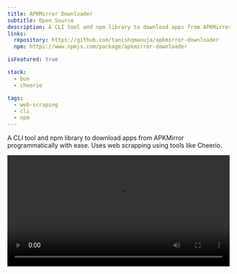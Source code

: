 ```yaml
---
title: APKMirror Downloader
subtitle: Open Source
description: A CLI tool and npm library to download apps from APKMirror programmatically with ease.
links:
  repository: https://github.com/tanishqmanuja/apkmirror-downloader
  npm: https://www.npmjs.com/package/apkmirror-downloader

isFeatured: true

stack:
  - bun
  - cheerio

tags:
  - web-scraping
  - cli
  - npm
---
```


A CLI tool and npm library to download apps from APKMirror programmatically with ease. Uses web scrapping using tools like Cheerio.

<video width="100%" controls>
  <source src="https://github.com/tanishqmanuja/static/raw/refs/heads/main/assets/apkmd/demo.webm" type="video/webm">
</video>
